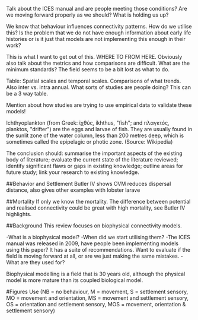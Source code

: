 Talk about the ICES manual and are people meeting those conditions? Are we moving forward properly as we should? What is holding us up? 

We know that behaviour influences connectivity patterns. How do we utilise this? Is the problem that we do not have enough information about early life histories or is it just that models are not implementing this enough in their work? 

This is what I want to get out of this. WHERE TO FROM HERE. Obviously also talk about the metrics and how comparisons are difficult. What are the minimum standards? The field seems to be a bit lost as what to do. 

Table: Spatial scales and temporal scales. Comparisons of what trends. Also inter vs. intra annual. What sorts of studies are people doing? This can be a 3 way table. 

Mention about how studies are trying to use empirical data to validate these models! 

Ichthyoplankton (from Greek: ἰχθύς, ikhthus, "fish"; and πλαγκτός, planktos, "drifter") are the eggs and larvae of fish. They are usually found in the sunlit zone of the water column, less than 200 metres deep, which is sometimes called the epipelagic or photic zone. (Source: Wikipedia)


The conclusion should:
summarise the important aspects of the existing body of literature;
evaluate the current state of the literature reviewed;
identify significant flaws or gaps in existing knowledge;
outline areas for future study;
link your research to existing knowledge.


##Behavior and Settlement
Butler IV shows OVM reduces dispersal distance, also gives other examples with lobster larave


##Mortality
If only we know the mortality. The difference between potential and realised connectivity could be great with high mortality, see Butler IV highlights. 


##Background
This review focuses on biophysical connectivity models. 

-What is a biophysical model? 
-When did we start utilising them? 
-The ICES manual was released in 2009, have people been implementing models using this paper? It has a suite of recommendations. Want to evaluate if the field is moving forward at all, or are we just making the same mistakes. 
-What are they used for?

Biophysical modelling is a field that is 30 years old, although the physical model is more mature than its coupled biological model.



#Figures Use
(NB = no behaviour, M = movement, S = settlement sensory, MO = movement and orientation, MS = movement and settlement sensory, OS = orientation and settlement sensory, MOS = movement, orientation & settlement sensory)


